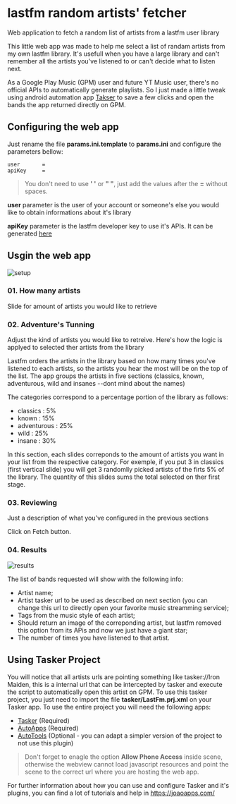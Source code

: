 # lastfm random artists' fetcher
Web application to fetch a random list of artists from a lastfm user library

This little web app was made to help me select a list of randam artists from my own lastfm library. It's usefull when you have a large library and can't remember all the artists you've listened to or can't decide what to listen next. 

As a Google Play Music (GPM) user and future YT Music user, there's no official APIs to automatically generate playlists. So I just made a little tweak using android automation app [Takser](https://play.google.com/store/apps/details?id=net.dinglisch.android.taskerm) to save a few clicks and open the bands the app returned directly on GPM.

## Configuring the web app
Just rename the file **params.ini.template** to **params.ini** and configure the parameters bellow:
```
user       =
apiKey     =
```
> You don't need to use **' '** or **" "**, just add the values after the **=** without spaces.

**user** parameter is the user of your account or someone's else you would like to obtain informations about it's library

**apiKey** parameter is the lastfm developer key to use it's APIs. It can be generated [here](https://www.last.fm/api/account/create)

## Usgin the web app
![setup](https://imgshare.io/images/2020/05/25/Capture01.png)
### 01. How many artists
Slide for amount of artists you would like to retrieve
### 02. Adventure's Tunning
Adjust the kind of artists you would like to retreive. Here's how the logic is applyed to selected ther artists from the library

Lastfm orders the artists in the library based on how many times you've listened to each artists, so the artists you hear the most will be on the top of the list.
The app groups the artists in five sections (classics, known, adventurous, wild and insanes --dont mind about the names) 

The categories correspond to a percentage portion of the library as follows:

- classics : 5%
- known : 15%
- adventurous : 25%
- wild : 25%
- insane : 30% 

In this section, each slides correponds to the amount of artists you want in your list from the respective category. For exemple, if you put 3 in classics (first vertical slide) you will get 3 randomlly picked artists of the firts 5% of the library.
The quantity of this slides sums the total selected on ther first stage.

### 03. Reviewing
Just a description of what you've configured in the previous sections

Click on Fetch button.

### 04. Results
![results](https://imgshare.io/images/2020/05/25/Capture02.png)

The list of bands requested will show with the following info:
- Artist name;
- Artist tasker url to be used as described on next section (you can change this url to directly open your favorite music streamming service);
- Tags from the music style of each artist;
- Should return an image of the correponding artist, but lastfm removed this option from its APis and now we just have a giant star;
- The number of times you have listened to that artist.

## Using Tasker Project
You will notice that all artists urls are pointing something like tasker://Iron Maiden, this is a internal url that can be intercepted by tasker and execute the script to automatically open this artist on GPM.
To use this tasker project, you just need to import the file **tasker/LastFm.prj.xml** on your Tasker app. 
To use the entire project you will need the following apps:
- [Tasker](https://play.google.com/store/apps/details?id=net.dinglisch.android.taskerm) (Required)
- [AutoApps](https://play.google.com/store/apps/details?id=com.joaomgcd.auto) (Required)
- [AutoTools](https://play.google.com/store/apps/details?id=com.joaomgcd.autotools) (Optional - you can adapt a simpler version of the project to not use this plugin)
> Don't forget to enagle the option **Allow Phone Access** inside scene, otherwise the webview cannot load javascript resources and point the scene to the correct url where you are hosting the web app.

For further information about how you can use and configure Tasker and it's plugins, you can find a lot of tutorials and help in https://joaoapps.com/
